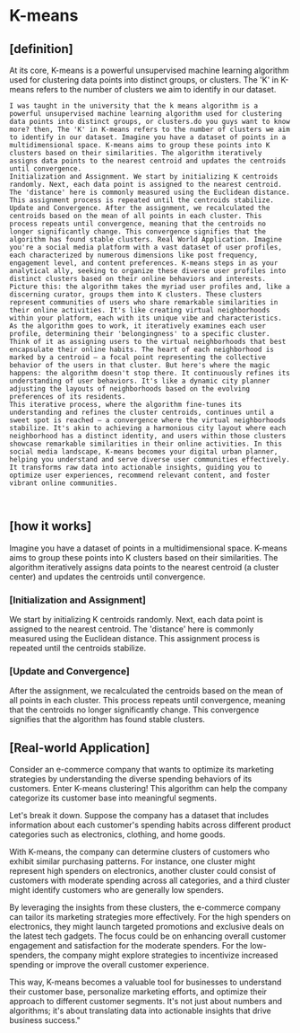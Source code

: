 # K-means 

## [definition]
At its core, K-means is a powerful unsupervised machine learning algorithm used for clustering data points into distinct groups, or clusters. The 'K' in K-means refers to the number of clusters we aim to identify in our dataset.
```
I was taught in the university that the k means algorithm is a powerful unsupervised machine learning algorithm used for clustering data points into distinct groups, or clusters.do you guys want to know more? then, The 'K' in K-means refers to the number of clusters we aim to identify in our dataset. Imagine you have a dataset of points in a multidimensional space. K-means aims to group these points into K clusters based on their similarities. The algorithm iteratively assigns data points to the nearest centroid and updates the centroids until convergence.
Initialization and Assignment. We start by initializing K centroids randomly. Next, each data point is assigned to the nearest centroid. The 'distance' here is commonly measured using the Euclidean distance. This assignment process is repeated until the centroids stabilize.
Update and Convergence. After the assignment, we recalculated the centroids based on the mean of all points in each cluster. This process repeats until convergence, meaning that the centroids no longer significantly change. This convergence signifies that the algorithm has found stable clusters. Real World Application. Imagine you're a social media platform with a vast dataset of user profiles, each characterized by numerous dimensions like post frequency, engagement level, and content preferences. K-means steps in as your analytical ally, seeking to organize these diverse user profiles into distinct clusters based on their online behaviors and interests.
Picture this: the algorithm takes the myriad user profiles and, like a discerning curator, groups them into K clusters. These clusters represent communities of users who share remarkable similarities in their online activities. It's like creating virtual neighborhoods within your platform, each with its unique vibe and characteristics. As the algorithm goes to work, it iteratively examines each user profile, determining their 'belongingness' to a specific cluster. Think of it as assigning users to the virtual neighborhoods that best encapsulate their online habits. The heart of each neighborhood is marked by a centroid – a focal point representing the collective behavior of the users in that cluster. But here's where the magic happens: the algorithm doesn't stop there. It continuously refines its understanding of user behaviors. It's like a dynamic city planner adjusting the layouts of neighborhoods based on the evolving preferences of its residents.
This iterative process, where the algorithm fine-tunes its understanding and refines the cluster centroids, continues until a sweet spot is reached – a convergence where the virtual neighborhoods stabilize. It's akin to achieving a harmonious city layout where each neighborhood has a distinct identity, and users within those clusters showcase remarkable similarities in their online activities. In this social media landscape, K-means becomes your digital urban planner, helping you understand and serve diverse user communities effectively. It transforms raw data into actionable insights, guiding you to optimize user experiences, recommend relevant content, and foster vibrant online communities.



```
## [how it works]

Imagine you have a dataset of points in a multidimensional space. K-means aims to group these points into K clusters based on their similarities. The algorithm iteratively assigns data points to the nearest centroid (a cluster center) and updates the centroids until convergence.


### [Initialization and Assignment]

We start by initializing K centroids randomly. Next, each data point is assigned to the nearest centroid. The 'distance' here is commonly measured using the Euclidean distance. This assignment process is repeated until the centroids stabilize.

### [Update and Convergence]

After the assignment, we recalculated the centroids based on the mean of all points in each cluster. This process repeats until convergence, meaning that the centroids no longer significantly change. This convergence signifies that the algorithm has found stable clusters.

## [Real-world Application]


Consider an e-commerce company that wants to optimize its marketing strategies by understanding the diverse spending behaviors of its customers. Enter K-means clustering! This algorithm can help the company categorize its customer base into meaningful segments.

Let's break it down. Suppose the company has a dataset that includes information about each customer's spending habits across different product categories such as electronics, clothing, and home goods.

With K-means, the company can determine clusters of customers who exhibit similar purchasing patterns. For instance, one cluster might represent high spenders on electronics, another cluster could consist of customers with moderate spending across all categories, and a third cluster might identify customers who are generally low spenders.

By leveraging the insights from these clusters, the e-commerce company can tailor its marketing strategies more effectively. For the high spenders on electronics, they might launch targeted promotions and exclusive deals on the latest tech gadgets. The focus could be on enhancing overall customer engagement and satisfaction for the moderate spenders. For the low-spenders, the company might explore strategies to incentivize increased spending or improve the overall customer experience.

This way, K-means becomes a valuable tool for businesses to understand their customer base, personalize marketing efforts, and optimize their approach to different customer segments. It's not just about numbers and algorithms; it's about translating data into actionable insights that drive business success."
